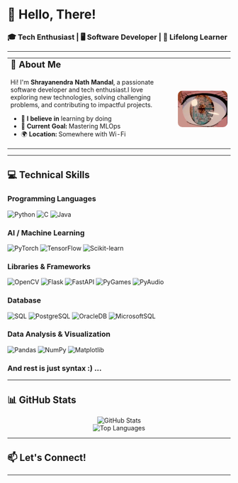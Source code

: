 # 👋 Hello, There! 

### 🎓 **Tech Enthusiast** | 🖥️ **Software Developer** | 🌱 **Lifelong Learner**  
---

<table border="0">
 <tr>
    <td><b style="font-size:20px">👋 About Me</b></td>
    
 </tr>
 <tr>
    <td>
    <p>
      Hi! I'm <strong>Shrayanendra Nath Mandal</strong>, a passionate software developer and tech enthusiast.I love exploring new technologies, solving challenging problems, and contributing to impactful projects.
    </p>
    <ul>
      <li>🌟 <strong>I believe in </strong>learning by doing</li>
      <li>🚀 <strong>Current Goal:</strong> Mastering MLOps</li>
      <li>🌍 <strong>Location:</strong> Somewhere with Wi-Fi</li>
    </ul>    
    </td>
    <td><img src="images\eye.gif" alt="GIF" style="width: 100%; border-radius: 10px;"></td>
 </tr>
</table>

---



## 💻 Technical Skills  

### **Programming Languages**
<p>
  <img src="https://img.shields.io/badge/Python-%233776AB.svg?style=for-the-badge&logo=python&logoColor=white" alt="Python">
  <img src="https://img.shields.io/badge/C-%2300599C.svg?style=for-the-badge&logo=c&logoColor=white" alt="C">
  <img src="https://img.shields.io/badge/Java-%23ED8B00.svg?style=for-the-badge&logo=java&logoColor=white" alt="Java">
</p>

### **AI / Machine Learning**
<p>
  <img src="https://img.shields.io/badge/PyTorch-%23EE4C2C.svg?style=for-the-badge&logo=pytorch&logoColor=white" alt="PyTorch">
  <img src="https://img.shields.io/badge/TensorFlow-%23FF6F00.svg?style=for-the-badge&logo=tensorflow&logoColor=white" alt="TensorFlow">
  <img src="https://img.shields.io/badge/Scikit--Learn-%23F7931E.svg?style=for-the-badge&logo=scikit-learn&logoColor=white" alt="Scikit-learn">
</p>

### **Libraries & Frameworks**
<p>
  <img src="https://img.shields.io/badge/OpenCV-%235C3EE8.svg?style=for-the-badge&logo=opencv&logoColor=white" alt="OpenCV">
  <img src="https://img.shields.io/badge/Flask-%23000000.svg?style=for-the-badge&logo=flask&logoColor=white" alt="Flask">
  <img src="https://img.shields.io/badge/FastAPI-%2300C7B7.svg?style=for-the-badge&logo=fastapi&logoColor=white" alt="FastAPI">
  <img src="https://img.shields.io/badge/PyGames-%23FF6600.svg?style=for-the-badge&logo=python&logoColor=white" alt="PyGames">
  <img src="https://img.shields.io/badge/PyAudio-%23FF4D4D.svg?style=for-the-badge&logo=python&logoColor=white" alt="PyAudio">
</p>

### **Database**
<p>
  <img src="https://img.shields.io/badge/SQL-%2300C7B7.svg?style=for-the-badge&logo=sqlite&logoColor=white" alt="SQL">
  <img src="https://img.shields.io/badge/PostgreSQL-%23336791.svg?style=for-the-badge&logo=postgresql&logoColor=white" alt="PostgreSQL">
  <img src="https://img.shields.io/badge/OracleDB-%23F80000.svg?style=for-the-badge&logo=oracle&logoColor=white" alt="OracleDB">
  <img src="https://img.shields.io/badge/MicrosoftSQL-%23CC2927.svg?style=for-the-badge&logo=microsoft-sql-server&logoColor=white" alt="MicrosoftSQL">
</p>

### **Data Analysis & Visualization**
<p>
  <img src="https://img.shields.io/badge/Pandas-%23150458.svg?style=for-the-badge&logo=pandas&logoColor=white" alt="Pandas">
  <img src="https://img.shields.io/badge/NumPy-%23013243.svg?style=for-the-badge&logo=numpy&logoColor=white" alt="NumPy">
  <img src="https://img.shields.io/badge/Matplotlib-%23F57600.svg?style=for-the-badge&logo=python&logoColor=white" alt="Matplotlib">
</p>

### And rest is just syntax :) ...

---

## 📊 GitHub Stats  
<div align="center">
  <img src="https://github-readme-stats.vercel.app/api?username=N-Thander&show_icons=true&theme=radical" alt="GitHub Stats">
  <br>
  <img src="https://github-readme-stats.vercel.app/api/top-langs/?username=N-Thander&layout=compact&theme=radical" alt="Top Languages">
</div> 

---


## 📫 Let's Connect! 

<div align="center">
  
  <!-- Row 1
  <a href="https://www.linkedin.com/in/nasiruddin-thander/">
    <img src="https://img.shields.io/badge/LinkedIn-%230A66C2.svg?style=for-the-badge&logo=linkedin&logoColor=white" alt="LinkedIn">
  </a>
  <a href="https://x.com/NThander2024">
    <img src="https://img.shields.io/badge/X-black?style=for-the-badge&logo=x&logoColor=white" alt="X (formerly Twitter)">
  </a>
  <a href="https://www.kaggle.com/nasiruddinthander/code">
    <img src="https://img.shields.io/badge/Kaggle-%2320BEFF.svg?style=for-the-badge&logo=kaggle&logoColor=white" alt="Kaggle">
  </a>
  <a href="https://leetcode.com/u/nasiruddinthander2002/">
    <img src="https://img.shields.io/badge/LeetCode-%23FFA116.svg?style=for-the-badge&logo=leetcode&logoColor=black" alt="LeetCode">
  </a>
  
  <!-- Row 2 
  <a href="https://www.salesforce.com/trailblazer/s6pme7tr5gyrqbcrz5">
    <img src="https://img.shields.io/badge/Salesforce-%2300A1E0.svg?style=for-the-badge&logo=salesforce&logoColor=white" alt="Salesforce">
  </a>
  <a href="https://www.hackerrank.com/profile/nasiruddinthand1">
    <img src="https://img.shields.io/badge/HackerRank-%232EC866.svg?style=for-the-badge&logo=hackerrank&logoColor=white" alt="HackerRank">
  </a>
  <a href="mailto:nasiruddinthander2002@gmail.com">
    <img src="https://img.shields.io/badge/Gmail-%23D14836.svg?style=for-the-badge&logo=gmail&logoColor=white" alt="Gmail">
  </a>
  
</div> -->

---
